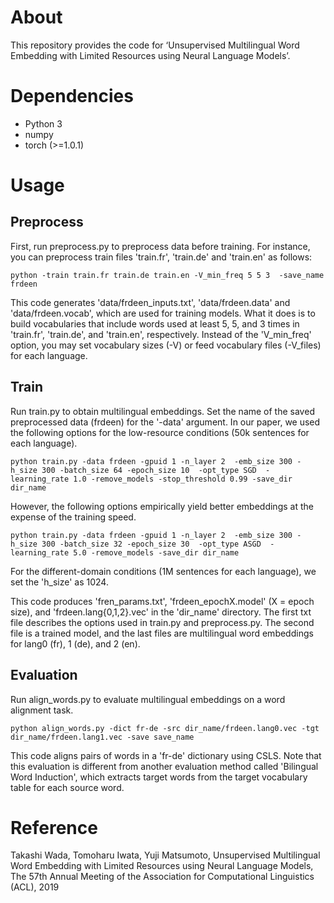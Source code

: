 # About
This repository provides the code for ‘Unsupervised Multilingual Word Embedding with Limited Resources using Neural Language Models’. 
# Dependencies
* Python 3
* numpy
* torch (>=1.0.1)

# Usage

## Preprocess
First, run preprocess.py to preprocess data before training. For instance, you can preprocess train files 'train.fr', 'train.de' and 'train.en' as follows:

```
python -train train.fr train.de train.en -V_min_freq 5 5 3  -save_name frdeen
```

This code generates 'data/frdeen_inputs.txt', 'data/frdeen.data' and 'data/frdeen.vocab', which are used for training models. What it does is to build vocabularies that include words used at least 5, 5, and 3 times in 'train.fr', 'train.de', and 'train.en', respectively. Instead of the 'V_min_freq' option, you may set vocabulary sizes (-V) or feed vocabulary files (-V_files) for each language. 

## Train
Run train.py to obtain multilingual embeddings. Set the name of the saved preprocessed data (frdeen) for the '-data' argument. In our paper, we used the following options for the low-resource conditions (50k sentences for each language). 

```
python train.py -data frdeen -gpuid 1 -n_layer 2  -emb_size 300 -h_size 300 -batch_size 64 -epoch_size 10  -opt_type SGD  -learning_rate 1.0 -remove_models -stop_threshold 0.99 -save_dir dir_name
```

However, the following options empirically yield better embeddings at the expense of the training speed. 

```
python train.py -data frdeen -gpuid 1 -n_layer 2  -emb_size 300 -h_size 300 -batch_size 32 -epoch_size 30  -opt_type ASGD  -learning_rate 5.0 -remove_models -save_dir dir_name
```

For the different-domain conditions (1M sentences for each language), we set the 'h_size' as 1024. 
 
This code produces 'fren_params.txt', 'frdeen_epochX.model' (X = epoch size), and 'frdeen.lang{0,1,2}.vec' in the 'dir_name' directory. The first txt file describes the options used in train.py and preprocess.py. The second file is a trained model, and the last files are multilingual word embeddings for lang0 (fr), 1 (de), and 2 (en). 


## Evaluation

Run align_words.py to evaluate multilingual embeddings on a word alignment task. 

```
python align_words.py -dict fr-de -src dir_name/frdeen.lang0.vec -tgt dir_name/frdeen.lang1.vec -save save_name
```

This code aligns pairs of words in a 'fr-de' dictionary using CSLS. Note that this evaluation is different from another evaluation method called 'Bilingual Word Induction', which extracts target words from the target vocabulary table for each source word.  


# Reference
Takashi Wada, Tomoharu Iwata, Yuji Matsumoto, Unsupervised Multilingual Word Embedding with Limited Resources using Neural Language Models, The 57th Annual Meeting of the Association for Computational Linguistics (ACL), 2019



